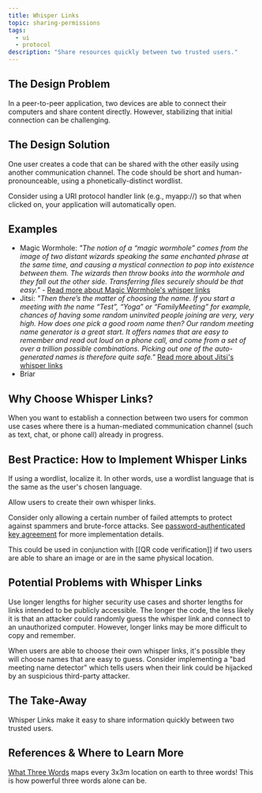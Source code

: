 ```yaml
---
title: Whisper Links
topic: sharing-permissions
tags:
  - ui
  - protocol
description: "Share resources quickly between two trusted users."
---
```


## The Design Problem

In a peer-to-peer application, two devices are able to connect their computers
and share content directly. However, stabilizing that initial connection can be
challenging.

## The Design Solution

One user creates a code that can be shared with the other easily using another
communication channel. The code should be short and human-pronounceable, using
a phonetically-distinct wordlist.

Consider using a URI protocol handler link (e.g., myapp://<whisper-link-here>) so that
when clicked on, your application will automatically open.

## Examples

- Magic Wormhole: _"The notion of a “magic wormhole” comes from the image of two distant wizards
  speaking the same enchanted phrase at the same time, and causing a mystical
  connection to pop into existence between them. The wizards then throw books
  into the wormhole and they fall out the other side. Transferring files securely
  should be that easy."_ - [Read more about Magic Wormhole's whisper
  links](https://magic-wormhole.readthedocs.io/en/latest/welcome.html#motivation)
- Jitsi: _"Then there’s the matter of choosing the name. If you start a meeting with the name “Test”, “Yoga” or “FamilyMeeting” for example, chances of having some random uninvited people joining are very, very high. How does one pick a good room name then? Our random meeting name generator is a great start. It offers names that are easy to remember and read out loud on a phone call, and come from a set of over a trillion possible combinations. Picking out one of the auto-generated names is therefore quite safe."_ [Read more about Jitsi's whisper links](https://jitsi.org/security/)
- Briar

## Why Choose Whisper Links?

When you want to establish a connection between two users for common use cases
where there is a human-mediated communication channel (such as text, chat, or
phone call) already in progress.

## Best Practice: How to Implement Whisper Links

If using a wordlist, localize it. In other words, use a wordlist language that
is the same as the user's chosen language.

Allow users to create their own whisper links.

Consider only allowing a certain number of failed attempts to protect against spammers and brute-force attacks. See [password-authenticated key agreement](https://en.wikipedia.org/wiki/Password-authenticated_key_agreement) for more implementation details.

This could be used in conjunction with [[QR code verification]] if two users are able to share an image or
are in the same physical location.

## Potential Problems with Whisper Links

Use longer lengths for higher security use cases and shorter lengths for
links intended to be publicly accessible. The longer the code, the less likely
it is that an attacker could randomly guess the whisper link and connect to
an unauthorized computer. However, longer links may be more difficult to copy
and remember.

When users are able to choose their own whisper links, it's possible they will
choose names that are easy to guess. Consider implementing a "bad meeting name
detector" which tells users when their link could be hijacked by an suspicious
third-party attacker.

## The Take-Away

Whisper Links make it easy to share information quickly between two trusted users.

## References & Where to Learn More

[What Three Words](https://what3words.com/about-us-old/) maps every 3x3m location on earth to three words! This is how powerful three words alone can be.
